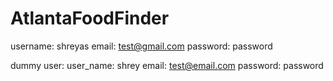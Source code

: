 # AtlantaFoodFinder

username: shreyas
email: test@gmail.com
password: password

dummy user:
user_name: shrey
email: test@email.com
password: password
